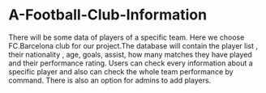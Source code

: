 # A-Football-Club-Information
There will be some data of players of a specific team. Here we choose FC.Barcelona club for our project.The database will contain the player list , their nationality , age, goals, assist, how many matches they have played and their performance rating. Users can check every information about a specific player and also can check the whole team performance by command. There is also an option for admins to add players.
